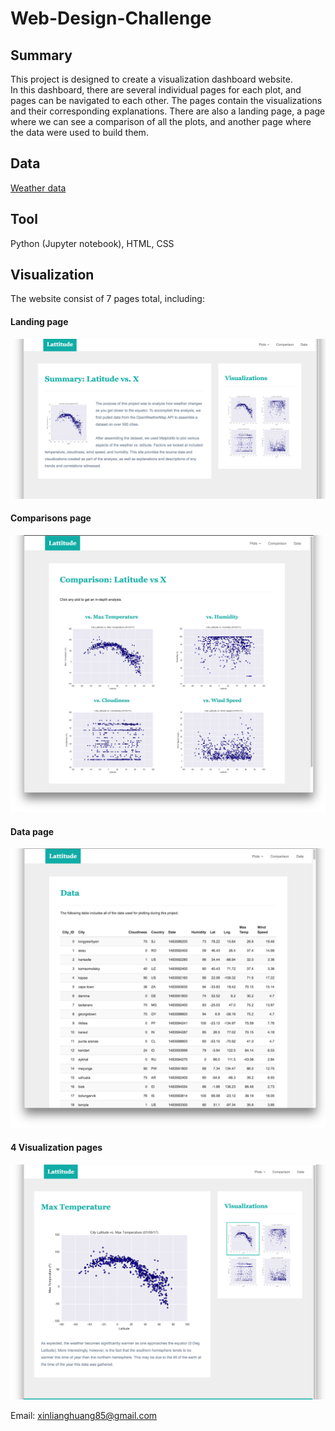 # Web-Design-Challenge
## Summary ##
This project is designed to create a visualization dashboard website.<br>
In this dashboard, there are several individual pages for each plot, and pages can be navigated to each other. The pages contain the visualizations and their corresponding explanations. There are also a landing page, a page where we can see a comparison of all the plots, and another page where the data were used to build them.
## Data ##
[Weather data](WebVisualizations/Resources/cities.csv)

## Tool ##
Python (Jupyter notebook), HTML, CSS
## Visualization ##
The website consist of 7 pages total, including:
#### Landing page

![Landing page large screen](WebVisualizations/Images/landing-lg.png)


#### Comparisons page

![comparison page large screen](WebVisualizations/Images/comparison-lg.png)



#### Data page

![data page large screen](WebVisualizations/Images/data-lg.png)


#### 4 Visualization pages


![visualize page large screen](WebVisualizations/Images/visualize-lg.png)

Email:
xinlianghuang85@gmail.com
